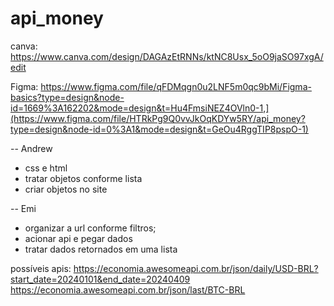 # api_money
canva:
https://www.canva.com/design/DAGAzEtRNNs/ktNC8Usx_5oO9jaSO97xgA/edit

Figma:
https://www.figma.com/file/qFDMqgn0u2LNF5m0qc9bMi/Figma-basics?type=design&node-id=1669%3A162202&mode=design&t=Hu4FmsiNEZ4OVln0-1,](https://www.figma.com/file/HTRkPg9Q0vvJkOqKDYw5RY/api_money?type=design&node-id=0%3A1&mode=design&t=GeOu4RggTIP8pspO-1)

-- Andrew
 - css e html
 - tratar objetos conforme lista
 - criar objetos no site

-- Emi
 - organizar a url conforme filtros;
 - acionar api e pegar dados
 - tratar dados retornados em uma lista

possíveis apis:
https://economia.awesomeapi.com.br/json/daily/USD-BRL?start_date=20240101&end_date=20240409
https://economia.awesomeapi.com.br/json/last/BTC-BRL

